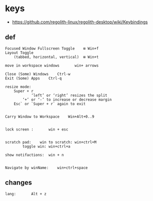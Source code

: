 # keys

* https://github.com/regolith-linux/regolith-desktop/wiki/Keybindings

## def

```
Focused Window Fullscreen Toggle 	⊞ Win+f
Layout Toggle 
	(tabbed, horizontal, vertical) 	⊞ Win+t

move in workspace windows		win+ arrows

Close (Some) Windows 	Ctrl-w
Exit (Some) Apps 	Ctrl-q

resize mode:
	Super + r
           	‘left’ or ‘right’ resizes the split 
		‘+’ or ‘-’ to increase or decrease margin
	Esc` or `Super + r` again to exit 


Carry Window to Workspace    Win+Alt+0..9 


lock screen :		win + esc


scratch pad:	win to scratch: win+ctrl+M
		toggle win:	win+ctrl+a

show notifactions:	win + n


Navigate by winName:	win+ctrl+space

```

## changes

```
lang:		Alt + z

```


